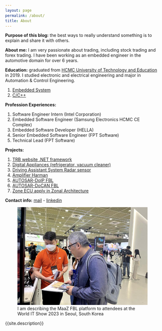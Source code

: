 ```yaml
---
layout: page
permalink: /about/
title: About
---
```

**Purpose of this blog:** the best ways to really understand something is to explain and share it with others.

**About me:** I am very passionate about trading, including stock trading and forex trading. I have been working as an embedded engineer in the automotive domain for over 6 years.

**Education:** graduated from [HCMC University of Technology and Education](https://en.hcmute.edu.vn/) in 2019. I studied electronic and electrical engineering and major in Automation & Control Engineering. 
1. [Embedded System](https://link)
2. [C/C++](https://link)

**Profession Experiences:**
1. Software Engineer Intern (Intel Corporation)
2. Embedded Software Engineer (Samsung Electronics HCMC CE Complex)
3. Embedded Software Developer (HELLA)
4. Senior Embedded Software Engineer (FPT Software)
5. Technical Lead (FPT Software)

**Projects:**
1. [TRB website .NET framework](https://github.com/)
2. [Digital Appliances (refrigerator, vacuum cleaner)](https://github.com/)
3. [Driving Assistant System Radar sensor](https://github.com/)
4. [Amplifier Harman](https://github.com/)
5. [AUTOSAR-DoIP FBL](https://github.com/)
6. [AUTOSAR-DoCAN FBL](https://github.com/)
7. [Zone ECU apply in Zonal Architecture](https://github.com/)

**Contact info:** [mail](mailto:sang.tran2197@gmail.com) - [linkedin](https://www.linkedin.com/in/sangtdx/)  

<figure>
  <img src="/assets/img/World_IT_Show_2023.png" alt="World_IT_Show_2023">
  <figcaption>I am describing the MaaZ FBL platform to attendees at the World IT Show 2023 in Seoul, South Korea</figcaption>
</figure>

<p class="message">
  {{site.description}}
</p>
